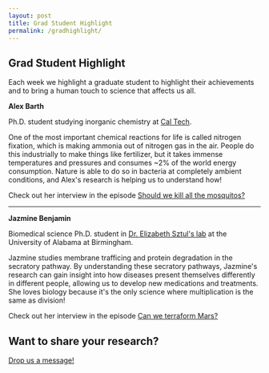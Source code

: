 ```yaml
---
layout: post
title: Grad Student Highlight
permalink: /gradhighlight/
---
```


## Grad Student Highlight
Each week we highlight a graduate student to highlight their achievements and to bring a human touch to science that affects us all. 


**Alex Barth**

Ph.D. student studying inorganic chemistry at [Cal Tech](http://agapie.caltech.edu/).

One of the most important chemical reactions for life is called nitrogen fixation, which is making ammonia out of nitrogen gas in the air. People do this industrially to make things like fertilizer, but it takes immense temperatures and pressures and consumes ~2% of the world energy consumption. Nature is able to do so in bacteria at completely ambient conditions, and Alex's research is helping us to understand how!

Check out her interview in the episode [Should we kill all the mosquitos?](http://paperboyspodcast.com/Should-we-kill-all-the-mosquitos/)

---------------------------------------------------------------------------------
**Jazmine Benjamin**

Biomedical science Ph.D. student in [Dr. Elizabeth Sztul's lab](http://apps.medicine.uab.edu/facultyDirectory/FacultyData.asp?FID=7713) at the University of Alabama at Birmingham.

Jazmine studies membrane trafficing and protein degradation in the secratory pathway. By understanding these secratory pathways, Jazmine's research can gain insight into how diseases present themselves differently in different people, allowing us to develop new medications and treatments. She loves biology because it's the only science where multiplication is the same as division!

Check out her interview in the episode [Can we terraform Mars?](http://paperboyspodcast.com/Can-We-terraform-mars/)


## Want to share your research? 
[Drop us a message!](mailto:paperboyspod@gmail.com)



